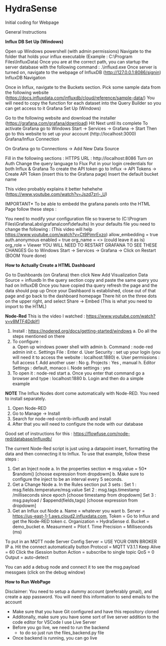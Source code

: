 # HydraSense
Initial coding for Webpage

General Instructions 


**Influx DB Set Up (Windows)**

Open up Windows powershell (with admin permissions)
Navigate to the folder that holds your influx executable (Example : C:\Program Files\InfluxData)
Once you are at the correct path, you can startup the server database with the following command : .\influxd.exe
Once server is turned on, navigate to the webpage of InfluxDB (http://127.0.0.1:8086/signin)
InfluxDB Navigation

Once in Influx, navigate to the Buckets section.
Pick some sample data from the following website (https://docs.influxdata.com/influxdb/cloud/reference/sample-data/)
You will need to copy the function for each dataset into the Query Builder so you can get access to it
Grafana Set Up (Windows)

Go to the following website and download the installer (https://grafana.com/grafana/download)
Hit Next until its complete
To activate Grafana go to Windows Start -> Services -> Grafana -> Start
Then go to this website to set up your account (http://localhost:3000)
Grafana/Influx Connection

On Grafana go to Connections -> Add New Data Source

Fill in the following sections : HTTPS URL : http://localhost:8086 Turn on Auth Change the query language to Flux Put in your login credentials for both Influx & Grafana To create the API token go to Influx -> API Tokens -> Create API Token (insert this to the Grafana page) Insert the default bucket name

This video probably explains it better hehehehe (https://www.youtube.com/watch?v=Jszd7zrl-_U)

IMPORTANT* To be able to embedd the grafana panels onto the HTML Page follow these steps :

You need to modify your configuration file so traverse to (C:\Program Files\GrafanaLabs\grafana\conf\defaults)
In your defaults file you need to change the following : (This video will help https://www.youtube.com/watch?v=Ct9PjmrExzo) allow_embedding = true auth.anonymous enabled = true org_name = <> (could leave it as is) org_role = Viewer
YOU WILL NEED TO RESTART GRAFANA TO SEE THESE CHANGES Go to Windows Start -> Services -> Grafana -> Click on Restart (BOOM Youre done)

**How to Actually Create a HTML Dashboard**

Go to Dashboards (on Grafana) then click New
Add Visualization
Data Source = influxdb
In the query section copy and paste the same query you had on InfluxDB
Once you have copied tha query refresh the page and the data should pop up
Once your Dashbaord is established, close out of that page and go back to the dashboard homepage
There hit on the three dots on the upper right, and select Share -> Embed (This is what you need to import to the HTML)

**Node-Red**
This is the video I watched : https://www.youtube.com/watch?v=v8MTF4DdpYI
1)	Install : https://nodered.org/docs/getting-started/windows
  a.	Do all the steps mentioned on there 
2)	To configure : 	
  a.	Open up windows power shell with admin 
  b.	Command : node-red admin init
  c.	Settings File : Enter 
  d.	User Security : set up your login (you will need it to access the website : localhost:1880)
  e.	User permissions : full access 
  f.	Add another user : No
  g.	Projects  : Yes , manual
  h.	Editor Settings : default, monaco 
  i.	Node settings : yes 
3)	To open it : node-red start 
  a.	Once you enter that command go a browser and type  : localhost:1880
  b.	Login and then do a simple example 

**NOTE**
The Influx Nodes dont come automatically with Node-RED. You need to install separately. 
1. Open Node-RED
2. Go to Manage -> Install
3. Search for node-red-contrib-influxdb and install
4. After that you will need to configure the node with our database

Good set of instructions for this : https://flowfuse.com/node-red/database/influxdb/

The current Node-Red script is just using a datapoint insert, formatting the data and then connecting it to Influx. 
To use that example, follow these steps : 
  1. Get an Inject node
     a. In the properties section => msg.value = 50* $random() [choose expression from dropdowm]
     b. Make sure to configure the inject to be an interval every 5 seconds.
  2. Get a Change Node
     a. In the Rules section put 3 sets :
           Set 1 : msg.fields.temperature/msg.value
           Set 2 : msg.tags.timestamp /milliseconds since epoch [choose timestamp from dropdowm]
           Set 3 : msg.payload / $append(fields,tags) [choose expression from dropdowm]
  3. Get an Influx out Node
       a. Name = whatever you want
       b. Server  = https://us-east-1-1.aws.cloud2.influxdata.com, Token = Go to Influx and get the Node-RED token
       c. Organization = HydraSense
       d. Bucket = demo_bucket
       e. Measurment = Pilot
       f. Time Precision = Milliseconds (ms)

To put in an MQTT node 
Server Config
  Server = USE YOUR OWN BROKER IP
    a. Hit the connect automatically button
  Protocol = MQTT V3.1.1
  Keep Alive = 60 
  Click the iSession button
Action = subscribe to single topic
QoS = 0
Output = auto-detect 

You can add a debug node and connect it to see the msg.payload messgaes (click on the debug window)

**How to Run WebPage** 

Disclaimer: You need to setup a dummy account (preferably gmail), and create a app password.
You will need this information to send emails to the account

-  Make sure that you have Git configured and have this repository cloned
-  Additonally, make sure you have some sort of live server addition to the code editor for VSCode I use Live Server
-  Before you go live, we need to run the backend
    - to do so  just run the files_backend.py file
 - Once backend is running, you can go live 





